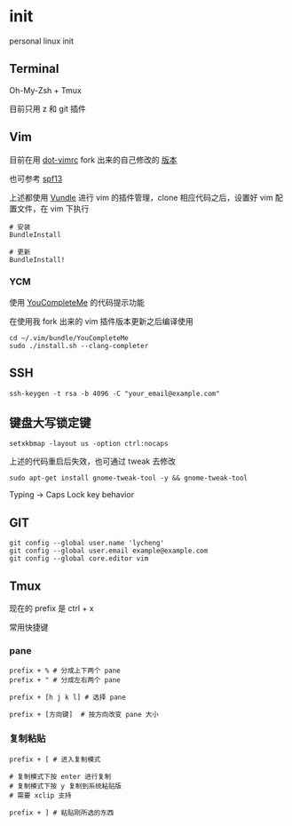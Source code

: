 # init
personal linux init

## Terminal

Oh-My-Zsh + Tmux

目前只用 z 和 git 插件

## Vim

目前在用 [dot-vimrc](https://github.com/humiaozuzu/dot-vimrc) fork 出来的自己修改的 [版本](https://github.com/lycheng/dot-vimrc)

也可参考 [spf13](http://vim.spf13.com/#install)

上述都使用 [Vundle](http://github.com/gmarik/vundle) 进行 vim 的插件管理，clone 相应代码之后，设置好 vim 配置文件，在 vim 下执行

```
# 安装
BundleInstall

# 更新
BundleInstall!
```

### YCM

使用 [YouCompleteMe](http://vim.spf13.com/#instal://github.com/Valloric/YouCompleteMe) 的代码提示功能

在使用我 fork 出来的 vim 插件版本更新之后编译使用
```
cd ~/.vim/bundle/YouCompleteMe
sudo ./install.sh --clang-completer
```

## SSH

```
ssh-keygen -t rsa -b 4096 -C "your_email@example.com"
```

## 键盘大写锁定键

```
setxkbmap -layout us -option ctrl:nocaps
```
上述的代码重启后失效，也可通过 tweak 去修改


```
sudo apt-get install gnome-tweak-tool -y && gnome-tweak-tool
```
Typing -> Caps Lock key behavior

## GIT

```
git config --global user.name 'lycheng'
git config --global user.email example@example.com
git config --global core.editor vim
```

## Tmux

现在的 prefix 是 ctrl + x

常用快捷键

### pane
```
prefix + % # 分成上下两个 pane
prefix + " # 分成左右两个 pane

prefix + [h j k l] # 选择 pane

prefix + [方向键]  # 按方向改变 pane 大小
```

### 复制粘贴

```
prefix + [ # 进入复制模式

# 复制模式下按 enter 进行复制
# 复制模式下按 y 复制到系统粘贴版
# 需要 xclip 支持

prefix + ] # 粘贴刚所选的东西


```
